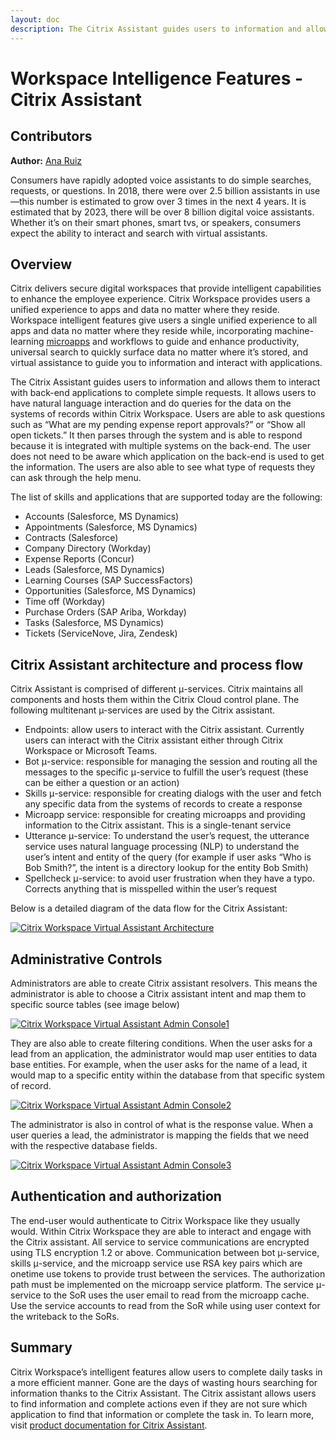 ```yaml
---
layout: doc
description: The Citrix Assistant guides users to information and allows them to interact with back-end applications to complete simple requests.
---
```

# Workspace Intelligence Features - Citrix Assistant

## Contributors

**Author:** [Ana Ruiz](https://twitter.com/mobileruiz)

Consumers have rapidly adopted voice assistants to do simple searches, requests, or questions. In 2018, there were over 2.5 billion assistants in use—this number is estimated to grow over 3 times in the next 4 years. It is estimated that by 2023, there will be over 8 billion digital voice assistants. Whether it’s on their smart phones, smart tvs, or speakers, consumers expect the ability to interact and search with virtual assistants.

## Overview

Citrix delivers secure digital workspaces that provide intelligent capabilities to enhance the employee experience. Citrix Workspace provides users a unified experience to apps and data no matter where they reside. Workspace intelligent features give users a single unified experience to all apps and data no matter where they reside while, incorporating machine-learning [microapps](/en-us/tech-zone/learn/tech-briefs/workspace-microapps.html/) and workflows to guide and enhance productivity, universal search to quickly surface data no matter where it’s stored, and virtual assistance to guide you to information and interact with applications.

The Citrix Assistant guides users to information and allows them to interact with back-end applications to complete simple requests. It allows users to have natural language interaction and do queries for the data on the systems of records within Citrix Workspace. Users are able to ask questions such as “What are my pending expense report approvals?” or “Show all open tickets.” It then parses through the system and is able to respond because it is integrated with multiple systems on the back-end. The user does not need to be aware which application on the back-end is used to get the information. The users are also able to see what type of requests they can ask through the help menu.  

The list of skills and applications that are supported today are the following:

-  Accounts (Salesforce, MS Dynamics)
-  Appointments (Salesforce, MS Dynamics)
-  Contracts (Salesforce)
-  Company Directory (Workday)
-  Expense Reports (Concur)
-  Leads (Salesforce, MS Dynamics)
-  Learning Courses (SAP SuccessFactors)
-  Opportunities (Salesforce, MS Dynamics)
-  Time off (Workday)
-  Purchase Orders (SAP Ariba, Workday)
-  Tasks (Salesforce, MS Dynamics)
-  Tickets (ServiceNove, Jira, Zendesk)

## Citrix Assistant architecture and process flow

Citrix Assistant is comprised of different μ-services. Citrix maintains all components and hosts them within the Citrix Cloud control plane. The following multitenant µ-services are used by the Citrix assistant.

-  Endpoints: allow users to interact with the Citrix assistant. Currently users can interact with the Citrix assistant either through Citrix Workspace or Microsoft Teams.
-  Bot μ-service: responsible for managing the session and routing all the messages to the specific μ-service to fulfill the user’s request (these can be either a question or an action)
-  Skills μ-service: responsible for creating dialogs with the user and fetch any specific data from the systems of records to create a response
-  Microapp service: responsible for creating microapps and providing information to the Citrix assistant. This is a single-tenant service
-  Utterance μ-service: To understand the user’s request, the utterance service uses natural language processing (NLP) to understand the user’s intent and entity of the query (for example if user asks “Who is Bob Smith?”, the intent is a directory lookup for the entity Bob Smith)
-  Spellcheck μ-service: to avoid user frustration when they have a typo. Corrects anything that is misspelled within the user’s request

Below is a detailed diagram of the data flow for the Citrix Assistant:

[![Citrix Workspace Virtual Assistant Architecture](/en-us/tech-zone/learn/media/tech-briefs_virtual-assistant_processflow.png)](/en-us/tech-zone/learn/media/tech-briefs_virtual-assistant_processflow.png)

## Administrative Controls

Administrators are able to create Citrix assistant resolvers. This means the administrator is able to choose a Citrix assistant intent and map them to specific source tables (see image below)

[![Citrix Workspace Virtual Assistant Admin Console1](/en-us/tech-zone/learn/media/tech-briefs_virtual-assistant_admin-console1.png)](/en-us/tech-zone/learn/media/tech-briefs_virtual-assistant_admin-console1.png)

They are also able to create filtering conditions. When the user asks for a lead from an application, the administrator would map user entities to data base entities. For example, when the user asks for the name of a lead, it would map to a specific entity within the database from that specific system of record.

[![Citrix Workspace Virtual Assistant Admin Console2](/en-us/tech-zone/learn/media/tech-briefs_virtual-assistant_admin-console2.png)](/en-us/tech-zone/learn/media/tech-briefs_virtual-assistant_admin-console2.png)

The administrator is also in control of what is the response value. When a user queries a lead, the administrator is mapping the fields that we need with the respective database fields.

[![Citrix Workspace Virtual Assistant Admin Console3](/en-us/tech-zone/learn/media/tech-briefs_virtual-assistant_admin-console3.png)](/en-us/tech-zone/learn/media/tech-briefs_virtual-assistant_admin-console3.png)

## Authentication and authorization

The end-user would authenticate to Citrix Workspace like they usually would. Within Citrix Workspace they are able to interact and engage with the Citrix assistant. All service to service communications are encrypted using TLS encryption 1.2 or above. Communication between bot μ-service, skills μ-service, and the microapp service use RSA key pairs which are onetime use tokens to provide trust between the services. The authorization path must be implemented on the microapp service platform. The service μ-service to the SoR uses the user email to read from the microapp cache. Use the service accounts to read from the SoR while using user context for the writeback to the SoRs.

## Summary

Citrix Workspace’s intelligent features allow users to complete daily tasks in a more efficient manner. Gone are the days of wasting hours searching for information thanks to the Citrix Assistant. The Citrix assistant allows users to find information and complete actions even if they are not sure which application to find that information or complete the task in. To learn more, visit [product documentation for Citrix Assistant](/en-us/citrix-workspace/experience/citrix-assistant.html).
